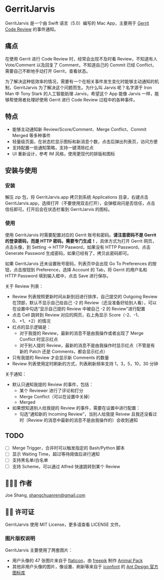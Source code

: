 # GerritJarvis

GerritJarvis 是一个由 Swift 语言（5.0）编写的 Mac App，主要用于 [Gerrit Code Review](https://www.gerritcodereview.com/) 的事件通知。

## 痛点

在使用 Gerrit 进行 Code Review 时，经常会出现不及时看 Review，不知道有人 Vote/Comment 以及回复了 Comment，不知道自己的 Commit 已经 Conflict，需要自己不断地手动打开 Gerrit，查看状态。

为了解决这种低效率的情况，需要有一个在相关事件发生变化时能够主动通知的机制，GerritJarvis 为了解决这个问题而生。为什么叫 Jarvis 呢？名字源于 Iron Man 中 Tony Stark 的人工智能助理 Jarvis，希望这个 App 能像 Jarvis 一样，能够帮使用者处理好使用 Gerrit 进行 Code Review 过程中的各种事件。

## 特点

- 能够主动通知新 Review/Score/Comment、Merge Conflict、Commit Merged 等多种事件
- 轻量级页面，在状态栏显示图标和新消息个数，点击后弹出列表页，访问方便
- 支持配置一些通知策略，支持一键清除红点
- UI 重新设计，参考 IM 风格，使用更现代的排版和图标

## 安装与使用

### 安装

解压 zip 包，将 GerritJarvis.app 拷贝到系统 Applications 目录，右键点击 GerritJarvis.app，选择打开（不要使用双击打开），会弹框询问是否信任，点击信任即可。打开后会在状态栏看到 GerritJarvis 的图标。

### 使用

使用 GerritJarvis 时需要配置对应的 Gerrit 账号和密码。**请注意密码不是 Gerrit 的登录密码，而是 HTTP 密码，需要专门生成！**，具体方式为打开 Gerrit 网页，点击头像，到 Setting -> HTTP Pasword，如果没有 HTTP Password，点击 Generate Password 生成密码，如果已经有了，拷贝此密码即可。

如果 GerritJarvis 还未设置账号密码，列表页中会出现 Go To Preferences 的按钮，点击按钮到 Preference，选择 Account 的 Tab，将 Gerrit 的用户名和 HTTP Password 填到输入框中，点击 Save 进行保存。

关于 Review 列表：

* Review 列表按照更新时间从新到旧进行排序，自己提交的 Outgoing Review 在顶部，默认不显示自己给自己 -2 的 Review（还没准备好给别人看），可以在设置中勾选“显示自己提的 Review 中被自己 -2 的 Review”进行配置
* 点击 Cell 跳转到 Review 对应的网页，右上角显示 Score（-2、-1、0、+1、+2）的情况
* 红点的显示逻辑是：
  * 对于我提的 Review，最新的消息不是由我操作或者出现了 Merge Conflict 时显示红点
  * 对于别人提的 Review，最新的消息不是由我操作时显示红点（不管是有新的 Patch 还是 Comments，都会显示红点）
* 只有我提的 Review 才会显示新 Comments 的数量
* Review 列表使用定时刷新的方式，列表刷新频率支持 1，3，5，10，30 分钟

关于通知：

* 默认只通知我提的 Review 的事件，包括：
  * 某个 Reviewer 进行了评论和打分
  * Merge Conflict（可以在设置中关掉）
  * Merged
* 如果想知道别人给我提的 Review 的事件，需要在设置中进行配置：
  * 勾选“通知新的 Incoming Review”，当别人给我提 Reivew 且我还没看过时（Review 的消息中最新的消息不是由我操作的）会收到通知

## TODO

- [ ] Merge Trigger，合并时可以触发指定的 Bash/Python 脚本
- [ ] 显示 Waiting Time，超过等待阈值后进行通知
- [ ] 支持黑名单/白名单
- [ ] 支持 Scheme，可以通过 Alfred 快速跳转到某个 Review

## 👨🏻‍💻 作者

Joe Shang, shangchuanren@gmail.com

## 👮🏻 许可证

GerritJarvis 使用 MIT License，更多请查看 LICENSE 文件。

### 图片版权说明

GerritJarvis 主要使用了两套图片：

* 用户头像的 47 张图片来自于 [flaticon](https://www.flaticon.com/)，由 [freepik](https://www.freepik.com/) 制作 [Animal Pack](https://www.flaticon.com/packs/animals-3)
* 其他非用户头像的图片，像设置、刷新等来自于 [iconfont](https://www.iconfont.cn) 的 [Ant Design 官方图标库](https://www.iconfont.cn/collections/detail?spm=a313x.7781069.1998910419.d9df05512&cid=9402)

